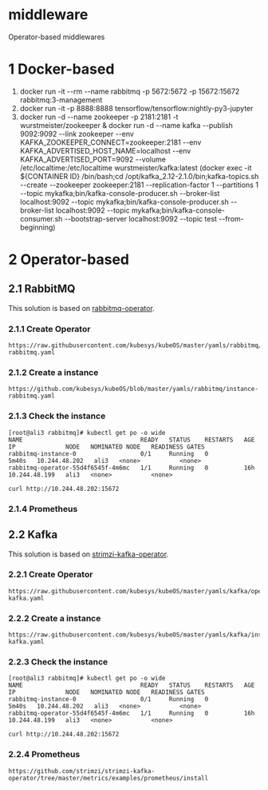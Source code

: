 # middleware
Operator-based middlewares

# 1 Docker-based

1. docker run -it --rm --name rabbitmq -p 5672:5672 -p 15672:15672 rabbitmq:3-management
2. docker run -it -p 8888:8888 tensorflow/tensorflow:nightly-py3-jupyter
3. docker run -d --name zookeeper -p 2181:2181 -t wurstmeister/zookeeper  & docker run -d --name kafka --publish 9092:9092 --link zookeeper --env KAFKA_ZOOKEEPER_CONNECT=zookeeper:2181 --env KAFKA_ADVERTISED_HOST_NAME=localhost --env KAFKA_ADVERTISED_PORT=9092 --volume /etc/localtime:/etc/localtime wurstmeister/kafka:latest (docker exec -it ${CONTAINER ID} /bin/bash;cd /opt/kafka_2.12-2.1.0/bin;kafka-topics.sh --create --zookeeper zookeeper:2181 --replication-factor 1 --partitions 1 --topic mykafka;bin/kafka-console-producer.sh --broker-list localhost:9092 --topic mykafka;bin/kafka-console-producer.sh --broker-list localhost:9092 --topic mykafka;bin/kafka-console-consumer.sh --bootstrap-server localhost:9092 --topic test --from-beginning)

# 2 Operator-based

## 2.1 RabbitMQ

This solution is based on [rabbitmq-operator](https://github.com/indeedeng/rabbitmq-operator).

### 2.1.1 Create Operator

```
https://raw.githubusercontent.com/kubesys/kubeOS/master/yamls/rabbitmq/operator-rabbitmq.yaml
```

### 2.1.2 Create a instance

```
https://github.com/kubesys/kubeOS/blob/master/yamls/rabbitmq/instance-rabbitmq.yaml
```

### 2.1.3 Check the instance

```
[root@ali3 rabbitmq]# kubectl get po -o wide
NAME                                 READY   STATUS    RESTARTS   AGE     IP              NODE   NOMINATED NODE   READINESS GATES
rabbitmq-instance-0                  0/1     Running   0          5m40s   10.244.48.202   ali3   <none>           <none>
rabbitmq-operator-55d4f6545f-4m6mc   1/1     Running   0          16h     10.244.48.199   ali3   <none>           <none>
```

```
curl http://10.244.48.202:15672
```

### 2.1.4 Prometheus



## 2.2 Kafka

This solution is based on [strimzi-kafka-operator](https://github.com/strimzi/strimzi-kafka-operator).

### 2.2.1 Create Operator

```
https://raw.githubusercontent.com/kubesys/kubeOS/master/yamls/kafka/operator-kafka.yaml
```

### 2.2.2 Create a instance

```
https://raw.githubusercontent.com/kubesys/kubeOS/master/yamls/kafka/instance-kafka.yaml
```

### 2.2.3 Check the instance

```
[root@ali3 rabbitmq]# kubectl get po -o wide
NAME                                 READY   STATUS    RESTARTS   AGE     IP              NODE   NOMINATED NODE   READINESS GATES
rabbitmq-instance-0                  0/1     Running   0          5m40s   10.244.48.202   ali3   <none>           <none>
rabbitmq-operator-55d4f6545f-4m6mc   1/1     Running   0          16h     10.244.48.199   ali3   <none>           <none>
```

```
curl http://10.244.48.202:15672
```

### 2.2.4 Prometheus

```
https://github.com/strimzi/strimzi-kafka-operator/tree/master/metrics/examples/prometheus/install
```
